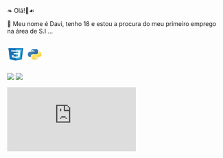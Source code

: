 ❧ Olá!🎃☙

👻 Meu nome é Davi, tenho 18 e estou a procura do meu primeiro emprego na área de S.I ...




</div>
<div style="display: inline_block"><br>

  
  <img align="center" alt="Rafa-CSS" height="30" width="40" src="https://raw.githubusercontent.com/devicons/devicon/master/icons/css3/css3-original.svg">
  <img align="center" alt="Rafa-Python" height="30" width="40" src="https://raw.githubusercontent.com/devicons/devicon/master/icons/python/python-original.svg">

  
</div>
  
  ##
 
<div> 



<div> 
  
  <a href="https://www.instagram.com/davizera.cr/" target="_blank"><img src="https://img.shields.io/badge/-Instagram-%23E4405F?style=for-the-badge&logo=instagram&logoColor=white" target="_blank"></a>
  <a href="https://www.linkedin.com/in/davi-gabriel-620371233/" target="_blank"><img src="https://img.shields.io/badge/-LinkedIn-%230077B5?style=for-the-badge&logo=linkedin&logoColor=white" target="_blank"></a> 

![Snake animation](https://github.com/DaviCruz03/DaviCruz/edit/main/README.md)

</div>
